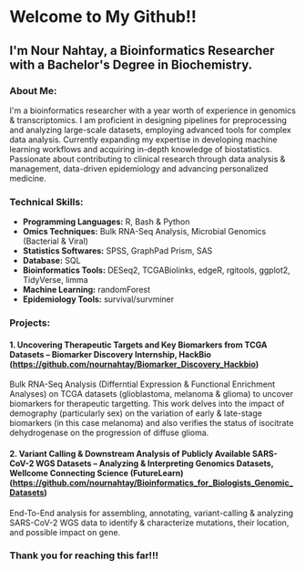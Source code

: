 # **Welcome to My Github!!**
## I'm Nour Nahtay, a Bioinformatics Researcher with a Bachelor's Degree in Biochemistry.

### About Me:
I'm a bioinformatics researcher with a year worth of experience in genomics & transcriptomics. I am proficient in designing pipelines for preprocessing and analyzing large-scale datasets, employing advanced tools for complex data analysis. Currently expanding my expertise in developing machine learning workflows and acquiring in-depth knowledge of biostatistics. Passionate about contributing to clinical research through data analysis & management, data-driven epidemiology and advancing personalized medicine.

### Technical Skills:
* **Programming Languages:** R, Bash & Python
* **Omics Techniques:** Bulk RNA-Seq Analysis, Microbial Genomics (Bacterial & Viral)
* **Statistics Softwares:** SPSS, GraphPad Prism, SAS
* **Database:** SQL
* **Bioinformatics Tools:** DESeq2, TCGABiolinks, edgeR, rgitools, ggplot2, TidyVerse, limma
* **Machine Learning:** randomForest
* **Epidemiology Tools:** survival/survminer

### Projects:
#### 1. Uncovering Therapeutic Targets and Key Biomarkers from TCGA Datasets – Biomarker Discovery Internship, HackBio (https://github.com/nournahtay/Biomarker_Discovery_Hackbio)
Bulk RNA-Seq Analysis (Differntial Expression & Functional Enrichment Analyses) on TCGA datasets (glioblastoma, melanoma & glioma) to uncover biomarkers for therapeutic targetting. This work delves into the impact of demography (particularly sex) on the variation of early & late-stage biomarkers (in this case melanoma) and also verifies the status of isocitrate dehydrogenase on the progression of diffuse glioma. 

#### 2. Variant Calling & Downstream Analysis of Publicly Available SARS-CoV-2 WGS Datasets – Analyzing & Interpreting Genomics Datasets, Wellcome Connecting Science (FutureLearn) (https://github.com/nournahtay/Bioinformatics_for_Biologists_Genomic_Datasets)
End-To-End analysis for assembling, annotating, variant-calling & analyzing SARS-CoV-2 WGS data to identify & characterize mutations, their location, and possible impact on gene.


### Thank you for reaching this far!!!
